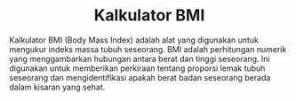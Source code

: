 <h1 style="text-align:center">Kalkulator BMI</h1>
Kalkulator BMI (Body Mass Index) adalah alat yang digunakan untuk mengukur indeks massa tubuh seseorang. 
BMI adalah perhitungan numerik yang menggambarkan hubungan antara berat dan tinggi seseorang. 
Ini digunakan untuk memberikan perkiraan tentang proporsi lemak tubuh seseorang dan mengidentifikasi apakah berat badan seseorang berada dalam kisaran yang sehat.
